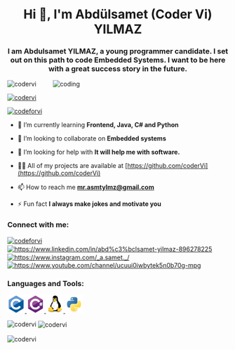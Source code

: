 <h1 align="center">Hi 👋, I'm Abdülsamet (Coder Vi) YILMAZ</h1>
<h3 align="center">I am Abdulsamet YILMAZ, a young programmer candidate. I set out on this path to code Embedded Systems. I want to be here with a great success story in the future.</h3>

<img align="right" alt="coding" width="400" src="https://camo.githubusercontent.com/c1dcb74cc1c1835b1d716f5051499a2814c683c806b15f04b0eba492863703e9/68747470733a2f2f63646e2e6472696262626c652e636f6d2f75736572732f3733303730332f73637265656e73686f74732f363538313234332f6176656e746f2e676966">

<p align="left"> <img src="https://komarev.com/ghpvc/?username=codervi&label=Profile%20views&color=0e75b6&style=flat" alt="codervi" /> </p>

<p align="left"> <a href="https://github.com/ryo-ma/github-profile-trophy"><img src="https://github-profile-trophy.vercel.app/?username=codervi" alt="codervi" /></a> </p>

<p align="left"> <a href="https://twitter.com/codeforvi" target="blank"><img src="https://img.shields.io/twitter/follow/codeforvi?logo=twitter&style=for-the-badge" alt="codeforvi" /></a> </p>

- 🌱 I’m currently learning **Frontend, Java, C# and Python**

- 👯 I’m looking to collaborate on **Embedded systems**

- 🤝 I’m looking for help with **It will help me with software.**

- 👨‍💻 All of my projects are available at [https://github.com/coderVi](https://github.com/coderVi)

- 📫 How to reach me **mr.asmtylmz@gmail.com**

- ⚡ Fun fact **I always make jokes and motivate you**

<h3 align="left">Connect with me:</h3>
<p align="left">
<a href="https://twitter.com/codeforvi" target="blank"><img align="center" src="https://raw.githubusercontent.com/rahuldkjain/github-profile-readme-generator/master/src/images/icons/Social/twitter.svg" alt="codeforvi" height="30" width="40" /></a>
<a href="https://linkedin.com/in/abd%c3%bclsamet-yilmaz-896278225" target="blank"><img align="center" src="https://raw.githubusercontent.com/rahuldkjain/github-profile-readme-generator/master/src/images/icons/Social/linked-in-alt.svg" alt="https://www.linkedin.com/in/abd%c3%bclsamet-yilmaz-896278225" height="30" width="40" /></a>
<a href="https://instagram.com_a.samet._" target="blank"><img align="center" src="https://raw.githubusercontent.com/rahuldkjain/github-profile-readme-generator/master/src/images/icons/Social/instagram.svg" alt="https://www.instagram.com/_a.samet._/" height="30" width="40" /></a>
<a href="https://www.youtube.com/ucuui0iwbytek5n0b70g-mpg" target="blank"><img align="center" src="https://raw.githubusercontent.com/rahuldkjain/github-profile-readme-generator/master/src/images/icons/Social/youtube.svg" alt="https://www.youtube.com/channel/ucuui0iwbytek5n0b70g-mpg" height="30" width="40" /></a>
</p>

<h3 align="left">Languages and Tools:</h3>
<p align="left"> <a href="https://www.cprogramming.com/" target="_blank" rel="noreferrer"> <img src="https://raw.githubusercontent.com/devicons/devicon/master/icons/c/c-original.svg" alt="c" width="40" height="40"/> </a> <a href="https://www.w3schools.com/cs/" target="_blank" rel="noreferrer"> <img src="https://raw.githubusercontent.com/devicons/devicon/master/icons/csharp/csharp-original.svg" alt="csharp" width="40" height="40"/> </a> <a href="https://www.linux.org/" target="_blank" rel="noreferrer"> <img src="https://raw.githubusercontent.com/devicons/devicon/master/icons/linux/linux-original.svg" alt="linux" width="40" height="40"/> </a> <a href="https://www.python.org" target="_blank" rel="noreferrer"> <img src="https://raw.githubusercontent.com/devicons/devicon/master/icons/python/python-original.svg" alt="python" width="40" height="40"/> </a> </p>

<p><img align="left" src="https://github-readme-stats.vercel.app/api/top-langs?username=codervi&show_icons=true&locale=en&layout=compact" alt="codervi" /></p>

<p>&nbsp;<img align="center" src="https://github-readme-stats.vercel.app/api?username=codervi&show_icons=true&locale=en" alt="codervi" /></p>

<p><img align="center" src="https://github-readme-streak-stats.herokuapp.com/?user=codervi&" alt="codervi" /></p>
